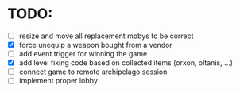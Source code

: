 # TODO:

- [ ] resize and move all replacement mobys to be correct
- [x] force unequip a weapon bought from a vendor
- [ ] add event trigger for winning the game
- [x] add level fixing code based on collected items (orxon, oltanis, ...)
- [ ] connect game to remote archipelago session
- [ ] implement proper lobby